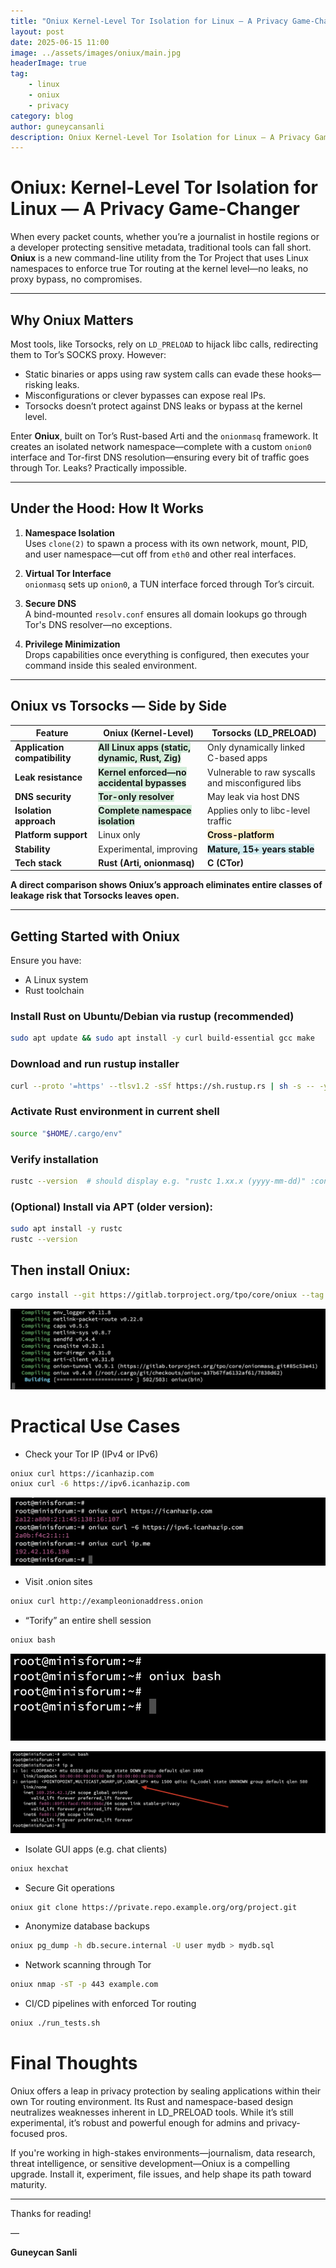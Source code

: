 ```yaml
---
title: "Oniux Kernel-Level Tor Isolation for Linux — A Privacy Game-Changer"
layout: post
date: 2025-06-15 11:00
image: ../assets/images/oniux/main.jpg
headerImage: true
tag:
    - linux
    - oniux
    - privacy
category: blog
author: guneycansanli
description: Oniux Kernel-Level Tor Isolation for Linux — A Privacy Game-Changer
---
```


# Oniux: Kernel-Level Tor Isolation for Linux — A Privacy Game-Changer

When every packet counts, whether you’re a journalist in hostile regions or a developer protecting sensitive metadata, traditional tools can fall short. **Oniux** is a new command-line utility from the Tor Project that uses Linux namespaces to enforce true Tor routing at the kernel level—no leaks, no proxy bypass, no compromises.

---

## Why Oniux Matters

Most tools, like Torsocks, rely on `LD_PRELOAD` to hijack libc calls, redirecting them to Tor’s SOCKS proxy. However:

- Static binaries or apps using raw system calls can evade these hooks—risking leaks.
- Misconfigurations or clever bypasses can expose real IPs.
- Torsocks doesn’t protect against DNS leaks or bypass at the kernel level.

Enter **Oniux**, built on Tor’s Rust-based Arti and the `onionmasq` framework. It creates an isolated network namespace—complete with a custom `onion0` interface and Tor-first DNS resolution—ensuring every bit of traffic goes through Tor. Leaks? Practically impossible.

---

## Under the Hood: How It Works

1. **Namespace Isolation**  
   Uses `clone(2)` to spawn a process with its own network, mount, PID, and user namespace—cut off from `eth0` and other real interfaces.

2. **Virtual Tor Interface**  
   `onionmasq` sets up `onion0`, a TUN interface forced through Tor’s circuit.

3. **Secure DNS**  
   A bind-mounted `resolv.conf` ensures all domain lookups go through Tor's DNS resolver—no exceptions.

4. **Privilege Minimization**  
   Drops capabilities once everything is configured, then executes your command inside this sealed environment.

---

## Oniux vs Torsocks — Side by Side

<table>
  <thead>
    <tr>
      <th><strong>Feature</strong></th>
      <th><strong>Oniux (Kernel-Level)</strong></th>
      <th><strong>Torsocks (LD_PRELOAD)</strong></th>
    </tr>
  </thead>
  <tbody>
    <tr>
      <td><strong>Application compatibility</strong></td>
      <td><span style="background-color:#d4edda;"><strong>All Linux apps (static, dynamic, Rust, Zig)</strong></span></td>
      <td>Only dynamically linked <br> C-based apps</td>
    </tr>
    <tr>
      <td><strong>Leak resistance</strong></td>
      <td><span style="background-color:#d4edda;"><strong>Kernel enforced—no accidental bypasses</strong></span></td>
      <td>Vulnerable to raw syscalls and misconfigured libs</td>
    </tr>
    <tr>
      <td><strong>DNS security</strong></td>
      <td><span style="background-color:#d4edda;"><strong>Tor-only resolver</strong></span></td>
      <td>May leak via host DNS</td>
    </tr>
    <tr>
      <td><strong>Isolation approach</strong></td>
      <td><span style="background-color:#d4edda;"><strong>Complete namespace isolation</strong></span></td>
      <td>Applies only to libc-level traffic</td>
    </tr>
    <tr>
      <td><strong>Platform support</strong></td>
      <td>Linux only</td>
      <td><span style="background-color:#fff3cd;"><strong>Cross-platform</strong></span></td>
    </tr>
    <tr>
      <td><strong>Stability</strong></td>
      <td>Experimental, improving</td>
      <td><span style="background-color:#d1ecf1;"><strong>Mature, 15+ years stable</strong></span></td>
    </tr>
    <tr>
      <td><strong>Tech stack</strong></td>
      <td><strong>Rust (Arti, onionmasq)</strong></td>
      <td><strong>C (CTor)</strong></td>
    </tr>
  </tbody>
</table>

<p><strong>A direct comparison shows Oniux’s approach eliminates entire classes of leakage risk that Torsocks leaves open.</strong></p>

---

## Getting Started with Oniux

Ensure you have:
- A Linux system
- Rust toolchain

### Install Rust on Ubuntu/Debian via rustup (recommended)

```bash
sudo apt update && sudo apt install -y curl build-essential gcc make
```

### Download and run rustup installer

```bash
curl --proto '=https' --tlsv1.2 -sSf https://sh.rustup.rs | sh -s -- -y
```

### Activate Rust environment in current shell
```bash
source "$HOME/.cargo/env"
```

### Verify installation
```bash
rustc --version  # should display e.g. "rustc 1.xx.x (yyyy-mm-dd)" :contentReference[oaicite:0]{index=0}
```

### (Optional) Install via APT (older version):
```bash
sudo apt install -y rustc
rustc --version
```

## Then install Oniux:

```bash
cargo install --git https://gitlab.torproject.org/tpo/core/oniux --tag v0.4.0 oniux
```

![oni][1]


# Practical Use Cases

- Check your Tor IP (IPv4 or IPv6)

```bash
oniux curl https://icanhazip.com
oniux curl -6 https://ipv6.icanhazip.com
```

![oni][2]

- Visit .onion sites

```bash
oniux curl http://exampleonionaddress.onion
```

- “Torify” an entire shell session

```bash
oniux bash
```

![oni][3]

![oni][4]

- Isolate GUI apps (e.g. chat clients)

```bash
oniux hexchat
```

- Secure Git operations

```bash
oniux git clone https://private.repo.example.org/org/project.git
```

- Anonymize database backups

```bash
oniux pg_dump -h db.secure.internal -U user mydb > mydb.sql
```

- Network scanning through Tor

```bash
oniux nmap -sT -p 443 example.com
```

- CI/CD pipelines with enforced Tor routing

```bash
oniux ./run_tests.sh
```


# Final Thoughts
Oniux offers a leap in privacy protection by sealing applications within their own Tor routing environment. Its Rust and namespace-based design neutralizes weaknesses inherent in LD_PRELOAD tools. While it’s still experimental, it’s robust and powerful enough for admins and privacy-focused pros.

If you're working in high-stakes environments—journalism, data research, threat intelligence, or sensitive development—Oniux is a compelling upgrade. Install it, experiment, file issues, and help shape its path toward maturity.


---

Thanks for reading!

—

**Guneycan Sanli**


[1]: ../assets/images/oniux/oniux-1.jpg
[2]: ../assets/images/oniux/oniux-2.jpg
[3]: ../assets/images/oniux/oniux-3.jpg
[4]: ../assets/images/oniux/oniux-4.jpg





